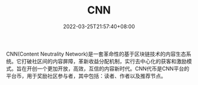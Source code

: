 ﻿---
weight: 
title: "CNN"
description: "CNN(Content Neutrality Network)是一套革命性的基于区块链技术的内容生态系统"
date: 2022-03-25T21:57:40+08:00
lastmod: 2022-03-25T16:45:40+08:00
draft: false
authors: ["Metabd"]
featuredImage: "cnn.webp"
link: ""
tags: ["数字代币","CNN"]
categories: ["navigation"]
navigation: ["数字代币"]
lightgallery: true
toc: true
pinned: false
recommend: false
recommend1: false
---
CNN(Content Neutrality Network)是一套革命性的基于区块链技术的内容生态系统。它打破社区间的内容屏障，革新收益分配机制，实行去中心化的获客和激励模式。旨在开创一个更加开放，高效，互信的内容新时代。CNN代币是CNN平台的平台币，用于奖励社区参与者，其中包括：读者、作者以及推荐节点。
